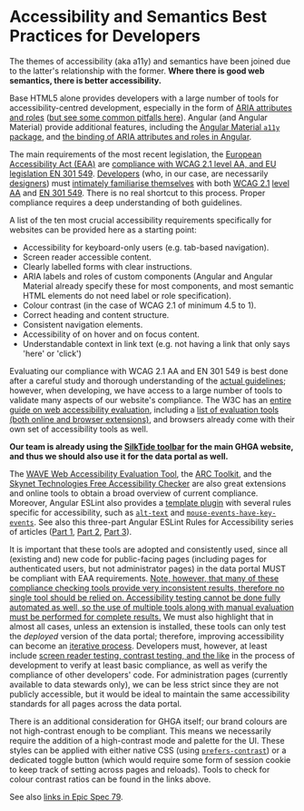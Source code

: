 # Accessibility and Semantics Best Practices for Developers

The themes of accessibility (aka a11y) and semantics have been joined due to the latter's relationship with the former.
**Where there is good web semantics, there is better accessibility.**

Base HTML5 alone provides developers with a large number of tools for accessibility-centred development, especially in the form of [ARIA attributes and roles](https://developer.mozilla.org/en-US/docs/Web/Accessibility/ARIA/Reference) ([but see some common pitfalls here](https://web.dev/learn/accessibility/aria-html?continue=https%3A%2F%2Fweb.dev%2Flearn%2Faccessibility%2F%23article-https%3A%2F%2Fweb.dev%2Flearn%2Faccessibility%2Faria-html)).
Angular (and Angular Material) provide additional features, including the [Angular Material `a11y` package](https://material.angular.dev/cdk/a11y/overview), and [the binding of ARIA attributes and roles in Angular](https://angular.dev/best-practices/a11y#accessibility-attributes).

The main requirements of the most recent legislation, the [European Accessibility Act (EAA)](https://www.wcag.com/compliance/european-accessibility-act/) are [compliance with WCAG 2.1 level AA, and EU legislation EN 301 549](https://www.wcag.com/compliance/european-accessibility-act/#What_technical_standards_should_you_follow_for_EAA_compliance).
[Developers](https://www.w3.org/WAI/tips/developing/) (who, in our case, are necessarily [designers](https://www.w3.org/WAI/tips/designing/)) must [intimately familiarise themselves](https://www.w3.org/WAI/tutorials/) with both [WCAG 2.1](https://www.w3.org/WAI/WCAG22/quickref/?versions=2.1) [level AA](https://www.wcag.com/resource/what-is-wcag/#The_Three_Levels_of_WCAG_Conformance_A_AA_and_AAA) and [EN 301 549](https://www.wcag.com/compliance/en-301-549/).
There is no real shortcut to this process.
Proper compliance requires a deep understanding of both guidelines.

A list of the ten most crucial accessibility requirements specifically for websites can be provided here as a starting point:

- Accessibility for keyboard-only users (e.g. tab-based navigation).
- Screen reader accessible content.
- Clearly labelled forms with clear instructions.
- ARIA labels and roles of custom components (Angular and Angular Material already specify these for most components, and most semantic HTML elements do not need label or role specification).
- Colour contrast (in the case of WCAG 2.1 of minimum 4.5 to 1).
- Correct heading and content structure.
- Consistent navigation elements.
- Accessibility of on hover and on focus content.
- Understandable context in link text (e.g. not having a link that only says 'here' or 'click')

Evaluating our compliance with WCAG 2.1 AA and EN 301 549 is best done after a careful study and thorough understanding of the [actual guidelines](https://www.w3.org/TR/WCAG21/); however, when developing, we have access to a large number of tools to validate many aspects of our website's compliance.
The W3C has an [entire guide on web accessibility evaluation](https://www.w3.org/WAI/test-evaluate/), including a [list of evaluation tools (both online and browser extensions)](https://www.w3.org/WAI/test-evaluate/tools/list/), and browsers already come with their own set of accessibility tools as well.

**Our team is already using the [SilkTide toolbar](https://silktide.com/toolbar/) for the main GHGA website, and thus we should also use it for the data portal as well.**

The [WAVE Web Accessibility Evaluation Tool](https://wave.webaim.org), the [ARC Toolkit](https://www.tpgi.com/arc-platform/arc-toolkit/), and the [Skynet Technologies Free Accessibility Checker](https://www.skynettechnologies.com/accessibility-checker) are also great extensions and online tools to obtain a broad overview of current compliance.
Moreover, Angular ESLint also provides a [template plugin](https://github.com/angular-eslint/angular-eslint/blob/main/packages/eslint-plugin-template/README.md) with several rules specific for accessibility, such as [`alt-text`](https://github.com/angular-eslint/angular-eslint/blob/main/packages/eslint-plugin-template/docs/rules/alt-text.md) and [`mouse-events-have-key-events`](https://github.com/angular-eslint/angular-eslint/blob/main/packages/eslint-plugin-template/docs/rules/mouse-events-have-key-events.md). See also this three-part Angular ESLint Rules for Accessibility series of articles ([Part 1](https://dev.to/angular/angular-eslint-rules-for-keyboard-accessibility-236f), [Part 2](https://dev.to/angular/angular-eslint-rules-for-aria-3ba1), [Part 3](https://dev.to/angular/angular-eslint-rules-for-accessible-html-content-kf5)).

It is important that these tools are adopted and consistently used, since all (existing and) new code for public-facing pages (including pages for authenticated users, but not administrator pages) in the data portal MUST be compliant with EAA requirements.
[Note, however, that many of these compliance checking tools provide very inconsistent results, therefore no single tool should be relied on. Accessibility testing cannot be done fully automated as well, so the use of multiple tools along with manual evaluation must be performed for complete results.](https://www.w3.org/WAI/test-evaluate/tools/selecting/) We must also highlight that in almost all cases, unless an extension is installed, these tools can only test the _deployed_ version of the data portal; therefore, improving accessibility can become an [iterative process](https://www.wcag.com/solutions/accessibility-checker/#Implementation_process).
Developers must, however, at least include [screen reader testing, contrast testing, and the like](https://www.w3.org/WAI/test-evaluate/easy-checks/) in the process of development to verify at least basic compliance, as well as verify the compliance of other developers' code.
For administration pages (currently available to data stewards only), we can be less strict since they are not publicly accessible, but it would be ideal to maintain the same accessibility standards for all pages across the data portal.

There is an additional consideration for GHGA itself; our brand colours are not high-contrast enough to be compliant.
This means we necessarily require the addition of a high-contrast mode and palette for the UI.
These styles can be applied with either native CSS (using [`prefers-contrast`](https://developer.mozilla.org/en-US/docs/Web/CSS/@media/prefers-contrast)) or a dedicated toggle button (which would require some form of session cookie to keep track of setting across pages and reloads).
Tools to check for colour contrast ratios can be found in the links above.

See also [links in Epic Spec 79](https://github.com/ghga-de/epic-docs/blob/main/79-miniature-horse/technical_specification.md#list-of-online-resources).
